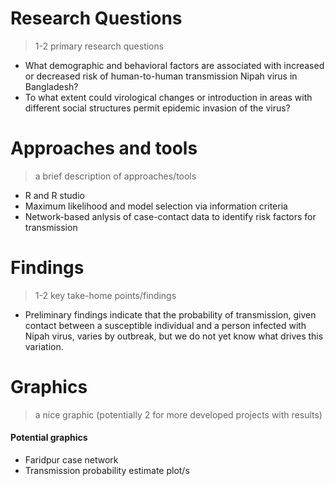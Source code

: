 # Research Questions
> 1-2 primary research questions

- What demographic and behavioral factors are associated with increased or decreased risk of human-to-human transmission Nipah virus in Bangladesh?
- To what extent could virological changes or introduction in areas with different social structures permit epidemic invasion of the virus?

# Approaches and tools
> a brief description of approaches/tools

- R and R studio
- Maximum likelihood and model selection via information criteria
- Network-based anlysis of case-contact data to identify risk factors for transmission

# Findings
>  1-2 key take-home points/findings

- Preliminary findings indicate that the probability of transmission, given contact between a susceptible individual and a person infected with Nipah virus, varies by outbreak, but we do not yet know what drives this variation.

# Graphics
> a nice graphic (potentially 2 for more developed projects with results)

#### Potential graphics
- Faridpur case network
- Transmission probability estimate plot/s
